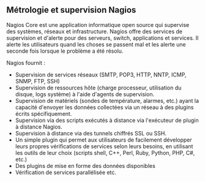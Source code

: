 ## Métrologie et supervision Nagios

Nagios Core est une application informatique open source qui supervise des systèmes, réseaux et
infrastructure. Nagios offre des services de supervision et d'alerte pour des serveurs, switch,
applications et services. Il alerte les utilisateurs quand les choses se passent mal et les alerte
une seconde fois lorsque le problème a été résolu.

Nagios fournit :

* Supervision de services réseaux (SMTP, POP3, HTTP, NNTP, ICMP, SNMP, FTP, SSH)
* Supervision de ressources hôte (charge processeur, utilisation du disque, logs système) à l'aide
  d'agents de supervision.
* Supervision de matériels (sondes de température, alarmes, etc.) ayant la capacité d'envoyer les
  données collectées via un réseau à des plugins écrits spécifiquement.
* Supervision via des scripts exécutés à distance via l'exécuteur de plugin à distance Nagios.
* Supervision à distance via des tunnels chiffrés SSL ou SSH.
* Un simple plugin qui permet aux utilisateurs de facilement développer leurs propres vérifications
  de services selon leurs besoins, en utilisant les outils de leur choix (scripts shell, C++, Perl,
  Ruby, Python, PHP, C#, etc.)
* Des plugins de mise en forme des données disponibles
* Vérification de services parallélisée etc.
